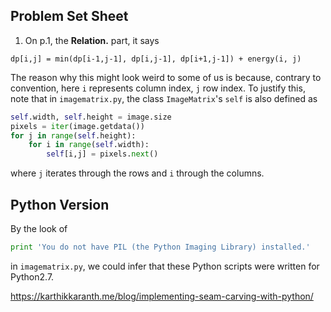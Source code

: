 ## Problem Set Sheet
1. On p.1, the **Relation.** part, it says
  ```
  dp[i,j] = min(dp[i-1,j-1], dp[i,j-1], dp[i+1,j-1]) + energy(i, j)
  ```
  The reason why this might look weird to some of us is because, contrary
  to convention, here `i` represents column index, `j` row index. To justify
  this, note that in `imagematrix.py`, the class `ImageMatrix`'s `self` is
  also defined as
  ```python
  self.width, self.height = image.size
  pixels = iter(image.getdata())
  for j in range(self.height):
      for i in range(self.width):
          self[i,j] = pixels.next()
  ```
  where `j` iterates through the rows and `i` through the columns.


## Python Version
By the look of

```python
print 'You do not have PIL (the Python Imaging Library) installed.'
```
in `imagematrix.py`, we could infer that these Python scripts were
written for Python2.7.





https://karthikkaranth.me/blog/implementing-seam-carving-with-python/
